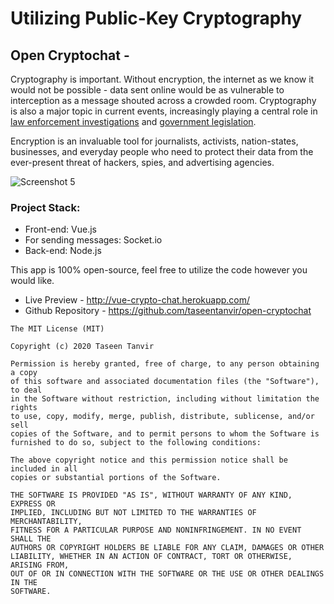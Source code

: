 # Utilizing Public-Key Cryptography

## Open Cryptochat -

Cryptography is important. Without encryption, the internet as we know it would not be possible - data sent online would be as vulnerable to interception as a message shouted across a crowded room. Cryptography is also a major topic in current events, increasingly playing a central role in [law enforcement investigations](https://en.wikipedia.org/wiki/FBI%E2%80%93Apple_encryption_dispute) and [government legislation](https://www.politico.com/tipsheets/morning-cybersecurity/2017/11/10/texas-shooting-could-revive-encryption-legislation-223290).

Encryption is an invaluable tool for journalists, activists, nation-states, businesses, and everyday people who need to protect their data from the ever-present threat of hackers, spies, and advertising agencies.

![Screenshot 5](https://cdn.patricktriest.com/blog/images/posts/e2e-chat/screenshot_5.png)

### Project Stack:

- Front-end: Vue.js
- For sending messages: Socket.io
- Back-end: Node.js

This app is 100% open-source, feel free to utilize the code however you would like.

- Live Preview - http://vue-crypto-chat.herokuapp.com/
- Github Repository - https://github.com/taseentanvir/open-cryptochat

```
The MIT License (MIT)

Copyright (c) 2020 Taseen Tanvir

Permission is hereby granted, free of charge, to any person obtaining a copy
of this software and associated documentation files (the "Software"), to deal
in the Software without restriction, including without limitation the rights
to use, copy, modify, merge, publish, distribute, sublicense, and/or sell
copies of the Software, and to permit persons to whom the Software is
furnished to do so, subject to the following conditions:

The above copyright notice and this permission notice shall be included in all
copies or substantial portions of the Software.

THE SOFTWARE IS PROVIDED "AS IS", WITHOUT WARRANTY OF ANY KIND, EXPRESS OR
IMPLIED, INCLUDING BUT NOT LIMITED TO THE WARRANTIES OF MERCHANTABILITY,
FITNESS FOR A PARTICULAR PURPOSE AND NONINFRINGEMENT. IN NO EVENT SHALL THE
AUTHORS OR COPYRIGHT HOLDERS BE LIABLE FOR ANY CLAIM, DAMAGES OR OTHER
LIABILITY, WHETHER IN AN ACTION OF CONTRACT, TORT OR OTHERWISE, ARISING FROM,
OUT OF OR IN CONNECTION WITH THE SOFTWARE OR THE USE OR OTHER DEALINGS IN THE
SOFTWARE.
```
